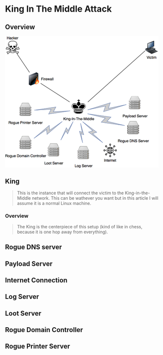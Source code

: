# King In The Middle Attack

## Overview

![King In The Middle Network](../.gitbook/assets/king-in-the-middle-2.png)

## King

> This is the instance that will connect the victim to the King-in-the-Middle network. This can be wathever you want but in this article I will assume it is a normal Linux machine.

### Overview

> The King is the centerpiece of this setup \(kind of like in chess, because it is one hop away from everything\).

## Rogue DNS server

## Payload Server

## Internet Connection

## Log Server

## Loot Server

## Rogue Domain Controller

## Rogue Printer Server

